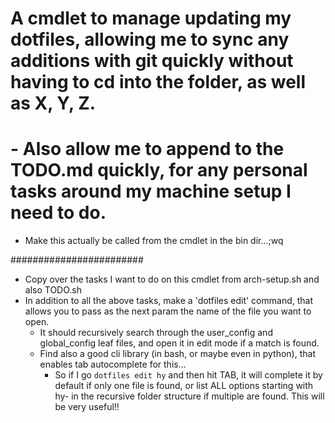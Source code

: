 # A cmdlet to manage updating my dotfiles, allowing me to sync any additions with git quickly without having to cd into the folder, as well as X, Y, Z.
# - Also allow me to append to the TODO.md quickly, for any personal tasks around my machine setup I need to do.

- Make this actually be called from the cmdlet in the bin dir...;wq


########################
- Copy over the tasks I want to do on this cmdlet from arch-setup.sh and also TODO.sh
- In addition to all the above tasks, make a 'dotfiles edit' command, that allows you to pass as the next param the name of the file you want to open.
	- It should recursively search through the user_config and global_config leaf files, and open it in edit mode if a match is found.
	- Find also a good cli library (in bash, or maybe even in python), that enables tab autocomplete for this...
		- So if I go `dotfiles edit hy` and then hit TAB, it will complete it by default if only one file is found, or list ALL options starting with hy- in the recursive folder structure if multiple are found. This will be very useful!!
